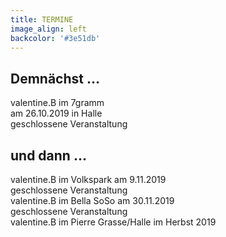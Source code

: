 ```yaml
---
title: TERMINE
image_align: left
backcolor: '#3e51db'
---
```


## **Demnächst …**

valentine.B im 7gramm<br>am 26.10.2019 in Halle<br>geschlossene Veranstaltung

## **und dann …**

valentine.B im Volkspark am 9.11.2019<br>geschlossene Veranstaltung<br>
valentine.B im Bella SoSo am 30.11.2019<br>geschlossene Veranstaltung<br>
valentine.B im Pierre Grasse/Halle im Herbst 2019
